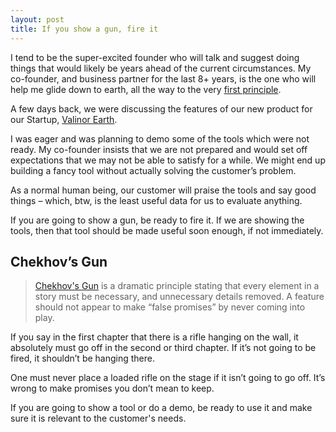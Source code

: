```yaml
---
layout: post
title: If you show a gun, fire it
---
```


I tend to be the super-excited founder who will talk and suggest doing things that would likely be years ahead of the current circumstances. My co-founder, and business partner for the last 8+ years, is the one who will help me glide down to earth, all the way to the very [first principle](https://en.wikipedia.org/wiki/First_principle).

A few days back, we were discussing the features of our new product for our Startup, [Valinor Earth](https://valinor.earth).

I was eager and was planning to demo some of the tools which were not ready. My co-founder insists that we are not prepared and would set off expectations that we may not be able to satisfy for a while. We might end up building a fancy tool without actually solving the customer’s problem.

As a normal human being, our customer will praise the tools and say good things – which, btw, is the least useful data for us to evaluate anything.

If you are going to show a gun, be ready to fire it. If we are showing the tools, then that tool should be made useful soon enough, if not immediately.

## Chekhov’s Gun

> [Chekhov's Gun](https://en.wikipedia.org/wiki/Chekhov%27s_gun) is a dramatic principle stating that every element in a story must be necessary, and unnecessary details removed. A feature should not appear to make “false promises” by never coming into play.

If you say in the first chapter that there is a rifle hanging on the wall, it absolutely must go off in the second or third chapter. If it’s not going to be fired, it shouldn’t be hanging there.

One must never place a loaded rifle on the stage if it isn’t going to go off. It’s wrong to make promises you don’t mean to keep.

If you are going to show a tool or do a demo, be ready to use it and make sure it is relevant to the customer's needs.